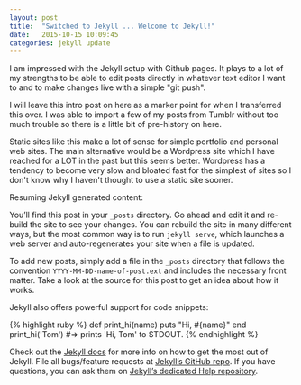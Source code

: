 ```yaml
---
layout: post
title:  "Switched to Jekyll ... Welcome to Jekyll!"
date:   2015-10-15 10:09:45
categories: jekyll update
---
```


I am impressed with the Jekyll setup with Github pages. It plays to a lot of my strengths to be able to edit posts directly in whatever text editor I want to and to make changes live with a simple "git push".

I will leave this intro post on here as a marker point for when I transferred this over. I was able to import a few of my posts from Tumblr without too much trouble so there is a little bit of pre-history on here.

Static sites like this make a lot of sense for simple portfolio and personal web sites. The main alternative would be a Wordpress site which I have reached for a LOT in the past but this seems better. Wordpress has a tendency to become very slow and bloated fast for the simplest of sites so I don't know why I haven't thought to use a static site sooner.

Resuming Jekyll generated content:

You’ll find this post in your `_posts` directory. Go ahead and edit it and re-build the site to see your changes. You can rebuild the site in many different ways, but the most common way is to run `jekyll serve`, which launches a web server and auto-regenerates your site when a file is updated.

To add new posts, simply add a file in the `_posts` directory that follows the convention `YYYY-MM-DD-name-of-post.ext` and includes the necessary front matter. Take a look at the source for this post to get an idea about how it works.

Jekyll also offers powerful support for code snippets:

{% highlight ruby %}
def print_hi(name)
  puts "Hi, #{name}"
end
print_hi('Tom')
#=> prints 'Hi, Tom' to STDOUT.
{% endhighlight %}

Check out the [Jekyll docs][jekyll] for more info on how to get the most out of Jekyll. File all bugs/feature requests at [Jekyll’s GitHub repo][jekyll-gh]. If you have questions, you can ask them on [Jekyll’s dedicated Help repository][jekyll-help].

[jekyll]:      http://jekyllrb.com
[jekyll-gh]:   https://github.com/jekyll/jekyll
[jekyll-help]: https://github.com/jekyll/jekyll-help
